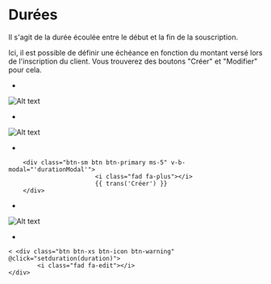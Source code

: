 # Durées
Il s'agit de la durée écoulée entre le début et la fin de la souscription.

Ici, il est possible de définir une échéance en fonction du montant versé lors de l'inscription du client. Vous trouverez des boutons "Créer" et "Modifier" pour cela.

*
![Alt text](/public/durees.png)

*

![Alt text](/public/creer_durer.png)

*

````template
    <div class="btn-sm btn btn-primary ms-5" v-b-modal="'durationModal'">
                        <i class="fad fa-plus"></i>
                        {{ trans('Créer') }}
    </div>
````

*
![Alt text](/public/editer_durer.png)

*

````template
< <div class="btn btn-xs btn-icon btn-warning" @click="setduration(duration)">
        <i class="fad fa-edit"></i>
</div>
````


